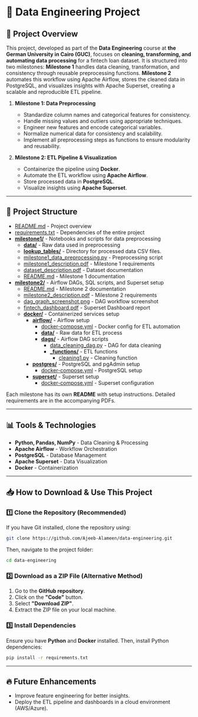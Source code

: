 # 🚀 Data Engineering Project

## 📌 Project Overview

This project, developed as part of the **Data Engineering** course at **the German University in Cairo (GUC)**, focuses on **cleaning, transforming, and automating data processing** for a fintech loan dataset. It is structured into two milestones:
**Milestone 1** handles data cleaning, transformation, and consistency through reusable preprocessing functions. **Milestone 2** automates this workflow using Apache Airflow, stores the cleaned data in PostgreSQL, and visualizes insights with Apache Superset, creating a scalable and reproducible ETL pipeline.

1. **Milestone 1: Data Preprocessing**
   - Standardize column names and categorical features for consistency.
   - Handle missing values and outliers using appropriate techniques.
   - Engineer new features and encode categorical variables.
   - Normalize numerical data for consistency and scalability.
   - Implement all preprocessing steps as functions to ensure modularity and reusability.

2. **Milestone 2: ETL Pipeline & Visualization**
   - Containerize the pipeline using **Docker**.
   - Automate the ETL workflow using **Apache Airflow**.
   - Store processed data in **PostgreSQL**.
   - Visualize insights using **Apache Superset**.

---

## 🏰️ Project Structure

- [README.md](README.md) - Project overview
- [requirements.txt](requirements.txt) - Dependencies of the entire project
- **[milestone1/](milestone1/)** - Notebooks and scripts for data preprocessing
  - **[data/](milestone1/data/)** - Raw data used in preprocessing
  - **[lookup_tables/](milestone1/lookup_tables/)** - Directory for processed data CSV files.
  - [milestone1_data_preprocessing.py](milestone1\milestone1_data_preprocessing.ipynb) - Preprocessing script
  - [milestone1_description.pdf](milestone1/milestone1_description.pdf) - Milestone 1 requirements
  - [dataset_description.pdf](milestone1/dataset_description.pdf) - Dataset documentation
  - [README.md](milestone1/README.md) - Milestone 1 documentation
- **[milestone2/](milestone2/)** - Airflow DAGs, SQL scripts, and Superset setup
  - [README.md](milestone2/README.md) - Milestone 2 documentation
  - [milestone2_description.pdf](milestone2/milestone2_description.pdf) - Milestone 2 requirements
  - [dag_graph_screenshot.png](milestone2/dag_graph_screenshot.png) - DAG workflow screenshot
  - [fintech_dashboard.pdf](milestone2/fintech_dashboard.pdf) - Superset Dashboard report
  - **[docker/](milestone2/docker/)** - Containerized services setup
    - **[airflow/](milestone2/docker/airflow/)** - Airflow setup
      - [docker-compose.yml](milestone2/docker/airflow/docker-compose.yml) - Docker config for ETL automation
      - **[data/](milestone2/docker/airflow/data/)** - Raw data for ETL process
      - **[dags/](milestone2/docker/airflow/dags/)** - Airflow DAG scripts
        - [data_cleaning_dag.py](milestone2/docker/airflow/dags/data_cleaning_dag.py) - DAG for data cleaning
        - **[_functions/](/milestone2/docker/airflow/dags/_functions/)** - ETL functions
          - [cleaning1.py](/milestone2/docker/airflow/dags/_functions/cleaning1.py) - Cleaning function
    - **[postgres/](/milestone2/docker/postgres/)** - PostgreSQL and pgAdmin setup
      - [docker-compose.yml](/milestone2/docker\postgres\docker-compose.yml.yml) - PostgreSQL setup
    - **[superset/](/milestone2/docker/superset/)** - Superset setup
      - [docker-compose.yml](/milestone2/docker/superset/docker-compose.yml) - Superset configuration

Each milestone has its own **README** with setup instructions. Detailed requirements are in the accompanying PDFs.

---

## 📊 Tools & Technologies

- **Python, Pandas, NumPy** - Data Cleaning & Processing
- **Apache Airflow** - Workflow Orchestration
- **PostgreSQL** - Database Management
- **Apache Superset** - Data Visualization
- **Docker** - Containerization

---
## 📥 How to Download & Use This Project

### **1️⃣ Clone the Repository (Recommended)**
If you have Git installed, clone the repository using:
```bash
git clone https://github.com/Ajeeb-Alameen/data-engineering.git
```
Then, navigate to the project folder:
```bash
cd data-engineering
```

### **2️⃣ Download as a ZIP File (Alternative Method)**
1. Go to the **GitHub repository**.
2. Click on the **"Code"** button.
3. Select **"Download ZIP"**.
4. Extract the ZIP file on your local machine.

### **3️⃣ Install Dependencies**
Ensure you have **Python** and **Docker** installed. Then, install Python dependencies:

```bash
pip install -r requirements.txt
```

---

## 🔥 Future Enhancements

- Improve feature engineering for better insights.
- Deploy the ETL pipeline and dashboards in a cloud environment (AWS/Azure).
